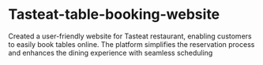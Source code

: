 # Tasteat-table-booking-website
Created a user-friendly website for Tasteat restaurant, enabling customers to easily book tables online. The platform simplifies the reservation process and enhances the dining experience with seamless scheduling
